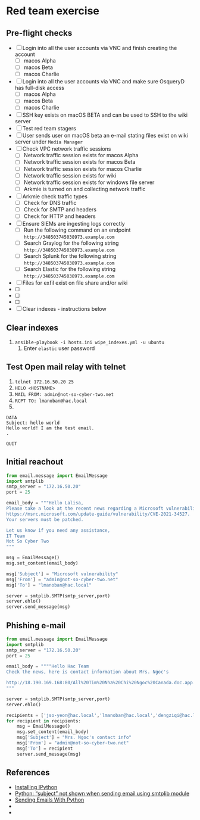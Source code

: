 # Red team exercise

## Pre-flight checks
- [ ] Login into all the user accounts via VNC and finish creating the account
    - [ ] macos Alpha
    - [ ] macos Beta
    - [ ] macos Charlie
- [ ] Login into all the user accounts via VNC and make sure OsqueryD has full-disk access
    - [ ] macos Alpha
    - [ ] macos Beta
    - [ ] macos Charlie
- [ ] SSH key exists on macOS BETA and can be used to SSH to the wiki server
- [ ] Test red team stagers
- [ ] User sends user on macOS beta an e-mail stating files exist on wiki server under `Media Manager`
- [ ] Check VPC network traffic sessions
    - [ ] Network traffic session exists for macos Alpha
    - [ ] Network traffic session exists for macos Beta
    - [ ] Network traffic session exists for macos Charlie
    - [ ] Network traffic session exists for wiki
    - [ ] Network traffic session exists for windows file server
    - [ ] Arkmie is turned on and collecting network traffic
- [ ] Arkmie check traffic types
    - [ ] Check for DNS traffic
    - [ ] Check for SMTP and headers
    - [ ] Check for HTTP and headers
- [ ] Ensure SIEMs are ingesting logs correctly 
    - [ ] Run the following command on an endpoint `http://348503745038973.example.com` 
    - [ ] Search Graylog for the following string `http://348503745038973.example.com` 
    - [ ] Search Splunk for the following string `http://348503745038973.example.com`
    - [ ] Search Elastic for the following string `http://348503745038973.example.com`
- [ ] Files for exfil exist on file share and/or wiki
- [ ]
- [ ]
- [ ]
- [ ] Clear indexes - instructions below

## Clear indexes
1. `ansible-playbook -i hosts.ini wipe_indexes.yml -u ubuntu`
    1. Enter `elastic` user password

## Test Open mail relay with telnet
1. `telnet 172.16.50.20 25`
1. `HELO <HOSTNAME>`
1. `MAIL FROM: admin@not-so-cyber-two.net`
1. `RCPT TO: lmanoban@hac.local`
1. 
```
DATA
Subject: hello world
Hello world! I am the test email.
.

QUIT
``` 

## Initial reachout
```python
from email.message import EmailMessage
import smtplib
smtp_server = "172.16.50.20"
port = 25

email_body = """Hello Lalisa, 
Please take a look at the recent news regarding a Microsoft vulnerability. 
https://msrc.microsoft.com/update-guide/vulnerability/CVE-2021-34527.  
Your servers must be patched.  

Let us know if you need any assistance,
IT Team
Not So Cyber Two
"""

msg = EmailMessage()
msg.set_content(email_body)

msg['Subject'] = "Microsoft vulnerability"
msg['From'] = "admin@not-so-cyber-two.net"
msg['To'] = "lmanoban@hac.local"

server = smtplib.SMTP(smtp_server,port)
server.ehlo()
server.send_message(msg)
```

## Phishing e-mail
```python
from email.message import EmailMessage
import smtplib
smtp_server = "172.16.50.20"
port = 25

email_body = """"Hello Hac Team
Check the news, here is contact information about Mrs. Ngoc's

http://18.190.169.168:80/All%20Tim%20Nha%20Chi%20Ngoc%20Canada.doc.app.zip
"""

server = smtplib.SMTP(smtp_server,port)
server.ehlo()

recipients = ['jso-yeon@hac.local','lmanoban@hac.local','dengziqi@hac.local']
for recipient in recipients:
    msg = EmailMessage()
    msg.set_content(email_body)
    msg['Subject'] = "Mrs. Ngoc's contact info"
    msg['From'] = "admin@not-so-cyber-two.net"
    msg['To'] = recipient
    server.send_message(msg)
```


## References
* [Installing IPython](https://ipython.org/install.html)
* [Python: “subject” not shown when sending email using smtplib module](https://stackoverflow.com/questions/7232088/python-subject-not-shown-when-sending-email-using-smtplib-module)
* [Sending Emails With Python](https://realpython.com/python-send-email/)
* []()
* []()